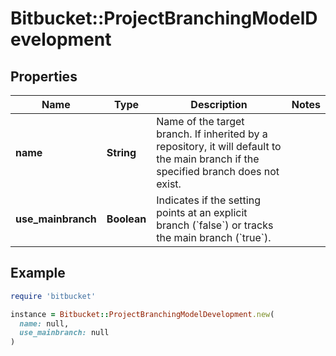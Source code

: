 # Bitbucket::ProjectBranchingModelDevelopment

## Properties

| Name | Type | Description | Notes |
| ---- | ---- | ----------- | ----- |
| **name** | **String** | Name of the target branch. If inherited by a repository, it will default to the main branch if the specified branch does not exist. |  |
| **use_mainbranch** | **Boolean** | Indicates if the setting points at an explicit branch (&#x60;false&#x60;) or tracks the main branch (&#x60;true&#x60;). |  |

## Example

```ruby
require 'bitbucket'

instance = Bitbucket::ProjectBranchingModelDevelopment.new(
  name: null,
  use_mainbranch: null
)
```

